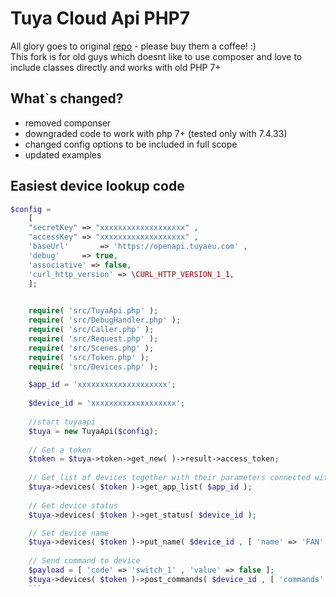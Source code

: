 
# Tuya Cloud Api PHP7

All glory goes to original [repo](https://github.com/ground-creative/tuyapiphp) - please buy them a coffee! :)  
This fork is for old guys which doesnt like to use composer and love to include classes directly and works with old PHP 7+

## What`s changed?  

- removed componser
- downgraded code to work with php 7+ (tested only with 7.4.33)
- changed config options to be included in full scope
- updated examples  

## Easiest device lookup code  

```php 
$config =
	[
	"secretKey" => "xxxxxxxxxxxxxxxxxxx" ,
	"accessKey" => "xxxxxxxxxxxxxxxxxxx" ,
	'baseUrl'		=> 'https://openapi.tuyaeu.com' ,
	'debug'		=> true,
	'associative' => false,
	'curl_http_version' => \CURL_HTTP_VERSION_1_1,
	];

	
	require( 'src/TuyaApi.php' );
	require( 'src/DebugHandler.php' );
	require( 'src/Caller.php' );
	require( 'src/Request.php' );
	require( 'src/Scenes.php' );
	require( 'src/Token.php' );
	require( 'src/Devices.php' );

	$app_id = 'xxxxxxxxxxxxxxxxxxxx';
	
	$device_id = 'xxxxxxxxxxxxxxxxxxx';
	
	//start tuyaapi
	$tuya = new TuyaApi($config);
	
	// Get a token
	$token = $tuya->token->get_new( )->result->access_token;
	
	// Get list of devices together with their parameters connected with android app
	$tuya->devices( $token )->get_app_list( $app_id );
	
	// Get device status
	$tuya->devices( $token )->get_status( $device_id );

	// Set device name
	$tuya->devices( $token )->put_name( $device_id , [ 'name' => 'FAN' ] );
	
	// Send command to device
	$payload = [ 'code' => 'switch_1' , 'value' => false ];
	$tuya->devices( $token )->post_commands( $device_id , [ 'commands' => [ $payload ] ] );
	```
